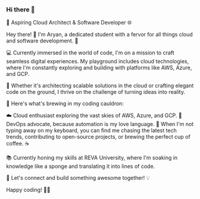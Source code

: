 ### Hi there 👋

🚀 Aspiring Cloud Architect & Software Developer 🌐

Hey there! 👋 I'm Aryan, a dedicated student with a fervor for all things cloud and software development. 🌟

💻 Currently immersed in the world of code, I'm on a mission to craft seamless digital experiences. My playground includes cloud technologies, where I'm constantly exploring and building with platforms like AWS, Azure, and GCP.

🚀 Whether it's architecting scalable solutions in the cloud or crafting elegant code on the ground, I thrive on the challenge of turning ideas into reality.

🌈 Here's what's brewing in my coding cauldron:

☁️ Cloud enthusiast exploring the vast skies of AWS, Azure, and GCP.
🚀 DevOps advocate, because automation is my love language.
🌟 When I'm not typing away on my keyboard, you can find me chasing the latest tech trends, contributing to open-source projects, or brewing the perfect cup of coffee. ☕

📚 Currently honing my skills at REVA University, where I'm soaking in knowledge like a sponge and translating it into lines of code.

🔗 Let's connect and build something awesome together! 💡

Happy coding! 🚀✨
